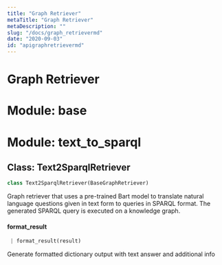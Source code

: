 ```yaml
---
title: "Graph Retriever"
metaTitle: "Graph Retriever"
metaDescription: ""
slug: "/docs/graph_retrievermd"
date: "2020-09-03"
id: "apigraphretrievermd"
---
```


# Graph Retriever

<a name="base"></a>
# Module: base

<a name="text_to_sparql"></a>
# Module: text\_to\_sparql

<a name="text_to_sparql.Text2SparqlRetriever"></a>
## Class: Text2SparqlRetriever

```python
class Text2SparqlRetriever(BaseGraphRetriever)
```

Graph retriever that uses a pre-trained Bart model to translate natural language questions given in text form to queries in SPARQL format.
The generated SPARQL query is executed on a knowledge graph.

<a name="text_to_sparql.Text2SparqlRetriever.format_result"></a>
#### format\_result

```python
 | format_result(result)
```

Generate formatted dictionary output with text answer and additional info
